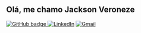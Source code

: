 <!-- Your title -->
## Olá, me chamo Jackson Veroneze

<!-- Your badges
You can use the website to generate badges: https://shields.io/
-->

[![GitHub badge](https://img.shields.io/badge/-Github-000?style=for-the-badge&logo=Github&logoColor=white&link=https://github.com/jacksonveroneze) ](https://github.com/jacksonveroneze) 
[![LinkedIn](https://img.shields.io/badge/-LinkedIn-blue?style=for-the-badge&logo=Linkedin&logoColor=white&link=https://www.linkedin.com/in/jacksonveroneze/)](https://www.linkedin.com/in/jacksonveroneze)
[![Gmail](https://img.shields.io/badge/-Gmail-c14438?style=for-the-badge&logo=Gmail&logoColor=white)](mailto:jackson@jacksonveroneze.com)
